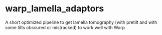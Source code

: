 # warp_lamella_adaptors
A short optimized pipeline to get lamella tomography (with pretilt and with some tilts obscured or mistracked) to work well with Warp
